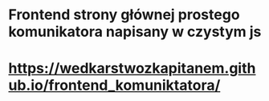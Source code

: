 # Frontend strony głównej prostego komunikatora napisany w czystym js
# https://wedkarstwozkapitanem.github.io/frontend_komuniktatora/
